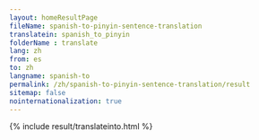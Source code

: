 ```yaml
---
layout: homeResultPage
fileName: spanish-to-pinyin-sentence-translation
translatein: spanish_to_pinyin
folderName : translate
lang: zh
from: es
to: zh
langname: spanish-to
permalink: /zh/spanish-to-pinyin-sentence-translation/result
sitemap: false
nointernationalization: true
---
```

{% include result/translateinto.html %}

<script src="/js/result/translation.js" data-foldername="{{page.folderName}}" data-lang="{{page.lang}}"></script>
